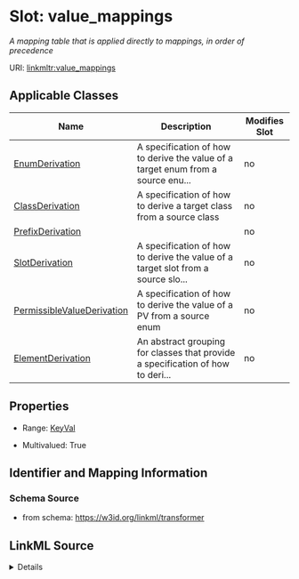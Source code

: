 

# Slot: value_mappings


_A mapping table that is applied directly to mappings, in order of precedence_



URI: [linkmltr:value_mappings](https://w3id.org/linkml/transformer/value_mappings)



<!-- no inheritance hierarchy -->





## Applicable Classes

| Name | Description | Modifies Slot |
| --- | --- | --- |
| [EnumDerivation](EnumDerivation.md) | A specification of how to derive the value of a target enum from a source enu... |  no  |
| [ClassDerivation](ClassDerivation.md) | A specification of how to derive a target class from a source class |  no  |
| [PrefixDerivation](PrefixDerivation.md) |  |  no  |
| [SlotDerivation](SlotDerivation.md) | A specification of how to derive the value of a target slot from a source slo... |  no  |
| [PermissibleValueDerivation](PermissibleValueDerivation.md) | A specification of how to derive the value of a PV from a source enum |  no  |
| [ElementDerivation](ElementDerivation.md) | An abstract grouping for classes that provide a specification of how to  deri... |  no  |







## Properties

* Range: [KeyVal](KeyVal.md)

* Multivalued: True





## Identifier and Mapping Information







### Schema Source


* from schema: https://w3id.org/linkml/transformer




## LinkML Source

<details>
```yaml
name: value_mappings
description: A mapping table that is applied directly to mappings, in order of precedence
from_schema: https://w3id.org/linkml/transformer
rank: 1000
multivalued: true
alias: value_mappings
owner: ElementDerivation
domain_of:
- ElementDerivation
range: KeyVal
inlined: true

```
</details>